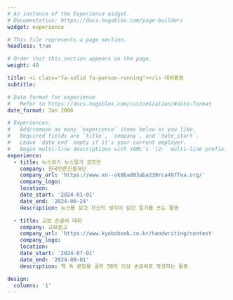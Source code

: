 ```yaml
---
# An instance of the Experience widget.
# Documentation: https://docs.hugoblox.com/page-builder/
widget: experience

# This file represents a page section.
headless: true

# Order that this section appears on the page.
weight: 40

title: <i class="fa-solid fa-person-running"></i> 대외활동
subtitle:

# Date format for experience
#   Refer to https://docs.hugoblox.com/customization/#date-format
date_format: Jan 2006

# Experiences.
#   Add/remove as many `experience` items below as you like.
#   Required fields are `title`, `company`, and `date_start`.
#   Leave `date_end` empty if it's your current employer.
#   Begin multi-line descriptions with YAML's `|2-` multi-line prefix.
experience:
  - title: 뉴스읽기 뉴스일기 공모전
    company: 한국언론진흥재단
    company_url: 'https://www.xn--ok0ba883aba238rca497fea.org/'
    company_logo: 
    location: 
    date_start: '2024-01-01'
    date_end: '2024-06-24'
    description: 뉴스를 읽고 자신의 생각이 담긴 일기를 쓰는 활동

  - title: 교보 손글씨 대회
    company: 교보문고
    company_url: 'https://www.kyobobook.co.kr/handwriting/contest'
    company_logo: 
    location:
    date_start: '2024-07-01'
    date_end: '2024-08-01'
    description: 책 속 문장을 골라 50자 이상 손글씨로 작성하는 활동

design:
  columns: '1'
---
```


